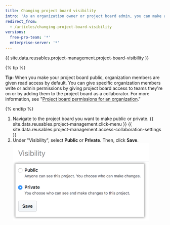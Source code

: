 ```yaml
---
title: Changing project board visibility
intro: 'As an organization owner or project board admin, you can make a project board public or private.'
redirect_from:
  - /articles/changing-project-board-visibility
versions:
  free-pro-team: '*'
  enterprise-server: '*'
---
```


{{ site.data.reusables.project-management.project-board-visibility }}

{% tip %}

**Tip:** When you make your project board public, organization members are given read access by default. You can give specific organization members write or admin permissions by giving project board access to teams they're on or by adding them to the project board as a collaborator. For more information, see "[Project board permissions for an organization](/articles/project-board-permissions-for-an-organization)."

{% endtip %}

1. Navigate to the project board you want to make public or private.
{{ site.data.reusables.project-management.click-menu }}
{{ site.data.reusables.project-management.access-collaboration-settings }}
4. Under "Visibility", select **Public** or **Private**. Then, click **Save**. ![Public and private radio buttons](/assets/images/help/projects/project-board-visibility-options.png)
